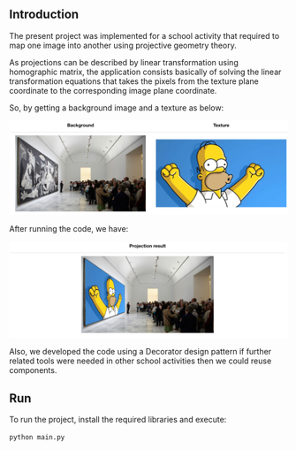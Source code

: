 ## Introduction

The present project was implemented for a school activity that required to map one image into another using projective geometry theory. 

As projections can be described by linear transformation using homographic matrix, the application consists basically of solving the linear transformation equations that takes the pixels from the texture plane coordinate to the corresponding image plane coordinate.

So, by getting a background image and a texture as below:

![alt text](assets/comparing.png)

After running the code, we have:

![alt text](assets/final.png)

Also, we developed the code using a Decorator design pattern if further related tools were needed in other school activities then we could reuse components.


## Run

To run the project, install the required libraries and execute:

`python main.py`